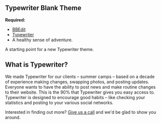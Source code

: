 ## Typewriter Blank Theme


**Required:**

* [BBEdit](http://www.barebones.com/products/bbedit/)
* [Typewriter](http://www.websitesthatdostuff.com/typewriter)
* A healthy sense of adventure.

A starting point for a new Typewriter theme. 

## What is Typewriter?

We made Typewriter for our clients – summer camps – based on a decade of experience making changes, swapping photos, and posting updates. Everyone wants to have the ability to post news and make routine changes to their website. This is the 90% that Typewriter gives you easy access to. Typewriter is designed to encourage good habits – like checking your statistics and posting to your various social networks.

Interested in finding out more? [Give us a call](http://www.websitesthatdostuff.com/) and we'd be glad to show you around.
